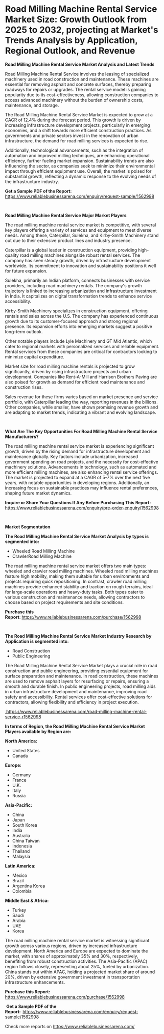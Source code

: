<p><h1>Road Milling Machine Rental Service Market Size: Growth Outlook from 2025 to 2032, projecting at Market's Trends Analysis by Application, Regional Outlook, and Revenue</h1></p><p><strong>Road Milling Machine Rental Service Market Analysis and Latest Trends</strong></p>
<p><p>Road Milling Machine Rental Service involves the leasing of specialized machinery used in road construction and maintenance. These machines are essential for removing asphalt and concrete surfaces, thereby preparing roadways for repairs or upgrades. The rental service model is gaining popularity due to its cost-effectiveness, allowing construction companies to access advanced machinery without the burden of ownership costs, maintenance, and storage.</p><p>The Road Milling Machine Rental Service Market is expected to grow at a CAGR of 12.4% during the forecast period. This growth is driven by increasing infrastructure development projects, particularly in emerging economies, and a shift towards more efficient construction practices. As governments and private sectors invest in the renovation of urban infrastructure, the demand for road milling services is expected to rise. </p><p>Additionally, technological advancements, such as the integration of automation and improved milling techniques, are enhancing operational efficiency, further fueling market expansion. Sustainability trends are also influencing the sector, as companies seek to minimize their environmental impact through efficient equipment use. Overall, the market is poised for substantial growth, reflecting a dynamic response to the evolving needs of the infrastructure industry.</p></p>
<p><strong>Get a Sample PDF of the Report:&nbsp;</strong> <a href="https://www.reliablebusinessarena.com/enquiry/request-sample/1562998?utm_campaign=1841&utm_medium=2&utm_source=Github&utm_content=ia&utm_term=11032025&utm_id=road-milling-machine-rental-service">https://www.reliablebusinessarena.com/enquiry/request-sample/1562998</a></p>
<p>&nbsp;</p>
<p><strong>Road Milling Machine Rental Service Major Market Players</strong></p>
<p><p>The road milling machine rental service market is competitive, with several key players offering a variety of services and equipment to meet diverse needs. Among these, Caterpillar, Sulekha, and Kirby-Smith Machinery stand out due to their extensive product lines and industry presence.</p><p>Caterpillar is a global leader in construction equipment, providing high-quality road milling machines alongside robust rental services. The company has seen steady growth, driven by infrastructure development worldwide. Its commitment to innovation and sustainability positions it well for future expansion.</p><p>Sulekha, primarily an Indian platform, connects businesses with service providers, including road machinery rentals. The company's growth trajectory is linked to increasing urbanization and infrastructure investment in India. It capitalizes on digital transformation trends to enhance service accessibility.</p><p>Kirby-Smith Machinery specializes in construction equipment, offering rentals and sales across the U.S. The company has experienced continuous growth due to its customer-focused approach and strong regional presence. Its expansion efforts into emerging markets suggest a positive long-term outlook.</p><p>Other notable players include Lyle Machinery and GT Mid Atlantic, which cater to regional markets with personalized services and reliable equipment. Rental services from these companies are critical for contractors looking to minimize capital expenditure.</p><p>Market size for road milling machine rentals is projected to grow significantly, driven by rising infrastructure projects and urban development. Companies like Rent-A-Mill and Harrison Brothers Paving are also poised for growth as demand for efficient road maintenance and construction rises.</p><p>Sales revenue for these firms varies based on market presence and service portfolio, with Caterpillar leading the way, reporting revenues in the billions. Other companies, while smaller, have shown promising revenue growth and are adapting to market trends, indicating a vibrant and evolving landscape.</p></p>
<p>&nbsp;</p>
<p><strong>What Are The Key Opportunities For Road Milling Machine Rental Service Manufacturers?</strong></p>
<p><p>The road milling machine rental service market is experiencing significant growth, driven by the rising demand for infrastructure development and maintenance globally. Key factors include urbanization, increased government spending on road projects, and the necessity for cost-effective machinery solutions. Advancements in technology, such as automated and more efficient milling machines, are also enhancing rental service offerings. The market is projected to expand at a CAGR of 5-7% over the next five years, with notable opportunities in developing regions. Additionally, an increasing focus on sustainable practices may influence rental preferences, shaping future market dynamics.</p></p>
<p><strong>Inquire or Share Your Questions If Any Before Purchasing This Report:</strong> <a href="https://www.reliablebusinessarena.com/enquiry/pre-order-enquiry/1562998?utm_campaign=1841&utm_medium=2&utm_source=Github&utm_content=ia&utm_term=11032025&utm_id=road-milling-machine-rental-service">https://www.reliablebusinessarena.com/enquiry/pre-order-enquiry/1562998</a></p>
<p>&nbsp;</p>
<p><strong>Market Segmentation</strong></p>
<p><strong>The Road Milling Machine Rental Service Market Analysis by types is segmented into:</strong></p>
<p><ul><li>Wheeled Road Milling Machine</li><li>CrawlerRoad Milling Machine</li></ul></p>
<p><p>The road milling machine rental service market offers two main types: wheeled and crawler road milling machines. Wheeled road milling machines feature high mobility, making them suitable for urban environments and projects requiring quick repositioning. In contrast, crawler road milling machines provide enhanced stability and traction on rough terrains, ideal for large-scale operations and heavy-duty tasks. Both types cater to various construction and maintenance needs, allowing contractors to choose based on project requirements and site conditions.</p></p>
<p><strong>Purchase this Report:&nbsp;</strong><a href="https://www.reliablebusinessarena.com/purchase/1562998?utm_campaign=1841&utm_medium=2&utm_source=Github&utm_content=ia&utm_term=11032025&utm_id=road-milling-machine-rental-service">https://www.reliablebusinessarena.com/purchase/1562998</a></p>
<p>&nbsp;</p>
<p><strong>The Road Milling Machine Rental Service Market Industry Research by Application is segmented into:</strong></p>
<p><ul><li>Road Construction</li><li>Public Engineering</li></ul></p>
<p><p>The Road Milling Machine Rental Service Market plays a crucial role in road construction and public engineering, providing essential equipment for surface preparation and maintenance. In road construction, these machines are used to remove asphalt layers for resurfacing or repairs, ensuring a smooth and durable finish. In public engineering projects, road milling aids in urban infrastructure development and maintenance, improving road safety and accessibility. Rental services offer cost-effective solutions for contractors, allowing flexibility and efficiency in project execution.</p></p>
<p><a href="https://www.reliablebusinessarena.com/road-milling-machine-rental-service-r1562998?utm_campaign=1841&utm_medium=2&utm_source=Github&utm_content=ia&utm_term=11032025&utm_id=road-milling-machine-rental-service">&nbsp;https://www.reliablebusinessarena.com/road-milling-machine-rental-service-r1562998</a></p>
<p><strong>In terms of Region, the Road Milling Machine Rental Service Market Players available by Region are:</strong></p>
<p>
    <p> <strong> North America: </strong>
        <ul>
            <li>United States</li>
            <li>Canada</li>
        </ul>
        </p> 
    <p> <strong> Europe: </strong>
        <ul>
            <li>Germany</li>
            <li>France</li>
            <li>U.K.</li>
            <li>Italy</li>
            <li>Russia</li>
        </ul>
        </p> 
    <p> <strong> Asia-Pacific: </strong>
        <ul>
            <li>China</li>
            <li>Japan</li>
            <li>South Korea</li>
            <li>India</li>
            <li>Australia</li>
            <li>China Taiwan</li>
            <li>Indonesia</li>
            <li>Thailand</li>
            <li>Malaysia</li>
        </ul>
        </p> 
    <p> <strong> Latin America: </strong>
        <ul>
            <li>Mexico</li>
            <li>Brazil</li>
            <li>Argentina Korea</li>
            <li>Colombia</li>
        </ul>
        </p> 
    <p> <strong> Middle East & Africa: </strong>
        <ul>
            <li>Turkey</li>
            <li>Saudi</li>
            <li>Arabia</li>
            <li>UAE</li>
            <li>Korea</li>
        </ul>
    </p>
    </p>
<p><p>The road milling machine rental service market is witnessing significant growth across various regions, driven by increased infrastructure development. North America and Europe are expected to dominate the market, with shares of approximately 35% and 30%, respectively, benefiting from robust construction activities. The Asia-Pacific (APAC) region follows closely, representing about 25%, fueled by urbanization. China stands out within APAC, holding a projected market share of around 20%, driven by extensive government investment in transportation infrastructure enhancements.</p></p>
<p><strong>Purchase this Report: </strong><a href="https://www.reliablebusinessarena.com/purchase/1562998?utm_campaign=1841&utm_medium=2&utm_source=Github&utm_content=ia&utm_term=11032025&utm_id=road-milling-machine-rental-service">https://www.reliablebusinessarena.com/purchase/1562998</a></p>
<p>&nbsp;<strong>Get a Sample PDF of the Report:&nbsp;&nbsp;</strong><a href="https://www.reliablebusinessarena.com/enquiry/request-sample/1562998?utm_campaign=1841&utm_medium=2&utm_source=Github&utm_content=ia&utm_term=11032025&utm_id=road-milling-machine-rental-service">https://www.reliablebusinessarena.com/enquiry/request-sample/1562998</a></p>
<p><strong></strong></p>
<p>Check more reports on <a href="https://www.reliablebusinessarena.com/?utm_campaign=1841&utm_medium=2&utm_source=Github&utm_content=ia&utm_term=11032025&utm_id=road-milling-machine-rental-service">https://www.reliablebusinessarena.com/</a></p>
